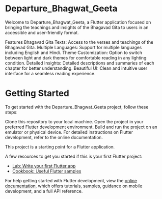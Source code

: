 # Departure_Bhagwat_Geeta

Welcome to Departure_Bhagwat_Geeta, a Flutter application focused on bringing the teachings and insights of the Bhagavad Gita to users in an accessible and user-friendly format.

Features
Bhagavad Gita Texts: Access to the verses and teachings of the Bhagavad Gita.
Multiple Languages: Support for multiple languages including English and Hindi.
Theme Customization: Option to switch between light and dark themes for comfortable reading in any lighting condition.
Detailed Insights: Detailed descriptions and summaries of each chapter for better understanding.
Beautiful UI: Clean and intuitive user interface for a seamless reading experience.

# Getting Started

To get started with the Departure_Bhagwat_Geeta project, follow these steps:

Clone this repository to your local machine.
Open the project in your preferred Flutter development environment.
Build and run the project on an emulator or physical device.
For detailed instructions on Flutter development, refer to the online documentation.

This project is a starting point for a Flutter application.

A few resources to get you started if this is your first Flutter project:

- [Lab: Write your first Flutter app](https://docs.flutter.dev/get-started/codelab)
- [Cookbook: Useful Flutter samples](https://docs.flutter.dev/cookbook)

For help getting started with Flutter development, view the
[online documentation](https://docs.flutter.dev/), which offers tutorials,
samples, guidance on mobile development, and a full API reference.
